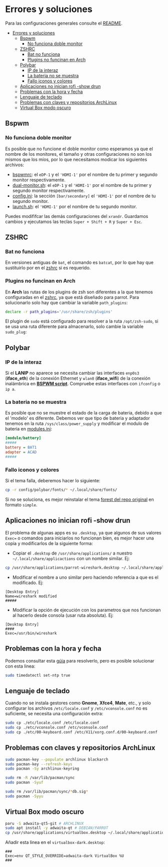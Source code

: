 # Errores y soluciones

Para las configuraciones generales consulte el [README](README.md).

- [Errores y soluciones](#errores-y-soluciones)
  - [Bspwm](#bspwm)
    - [No funciona doble monitor](#no-funciona-doble-monitor)
  - [ZSHRC](#zshrc)
    - [Bat no funciona](#bat-no-funciona)
    - [Plugins no funcinan en Arch](#plugins-no-funcinan-en-arch)
  - [Polybar](#polybar)
    - [IP de la interaz](#ip-de-la-interaz)
    - [La bateria no se muestra](#la-bateria-no-se-muestra)
    - [Fallo iconos y colores](#fallo-iconos-y-colores)
  - [Aplicaciones no inician rofi -show drun](#aplicaciones-no-inician-rofi--show-drun)
  - [Problemas con la hora y fecha](#problemas-con-la-hora-y-fecha)
  - [Lenguaje de teclado](#lenguaje-de-teclado)
  - [Problemas con claves y repositorios ArchLinux](#problemas-con-claves-y-repositorios-archlinux)
  - [Virtual Box modo oscuro](#virtual-box-modo-oscuro)

## Bspwm

### No funciona doble monitor

Es posible que no funcione el doble monitor como esperamos ya que el nombre de los monitores, el tamaño y otras configuraciones no son los mismos que los míos, por lo que necesitamos modicar los siguientes archivos:

- [bspwmrc](config/bspwm/bspwmrc): el `eDP-1` y el `'HDMI-1'` por el nombre de tu primer y segundo monitor respectivamente.
- [dual-monitor.sh](opt/bin/dual-monitor.sh):  el `eDP-1` y el `'HDMI-1'` por el nombre de tu primer y segundo monitor respectivamente.
- [config.ini](config/polybar/forest/config.ini): la sección `[bar/secondary]` el `'HDMI-1'` por el nombre de tu segundo monitor.
- [launch.sh](config/polybar/forest/launch.sh): el `'HDMI-1'` por el nombre de tu segundo monitor.

Puedes modififcar las demás configuraciones del `xrandr`. Guardamos cambios y ejecutamos las teclas `Super + Shift + R` y `Super + Esc`.

## ZSHRC

### Bat no funciona

En versiones antiguas de `bat`, el comando es `batcat`, por lo que hay que sustituirlo por en el [zshrc](home/zshrc) si es requerido.

### Plugins no funcinan en Arch

En **Arch** las rutas de los plugins de zsh son diferentes a la que tenemos configuradas en el [zshrc](home/zshrc), ya que está diseñado para parrot. Para solucionarlo solo hay que cambiar la variable `path_plugins`:

```bash
declare -r path_plugins='/usr/share/zsh/plugins'
```

El plugin de `sudo` está configurado para resolver a la ruta `/opt/zsh-sudo`, si se usa una ruta diferente para almacenarlo, solo cambie la variable `sudo_plug`:

## Polybar

### IP de la interaz

Si el **LANIP** no aparece se necesita cambiar las interfaces `enp0s3` (**iface_eth**) de la conexión Ethernet y `wlan0` (**iface_wifi**) de la conexión inalámbrica en [**BSPWM script**](opt/bin/lan-ip.sh). Compruebe estas interfaces con `ifconfig` o `ip a`.

### La bateria no se muestra

Es posible que no se muestre el estado de la carga de bateria, debido a que el 'modelo' es diferente. Debemos ver que tipo de bateria y adaptador tenemos en la ruta `/sys/class/power_supply` y modificar el modulo de bateria en [modules.ini](config/polybar/forest/modules.ini):

```ini
[module/battery]
#####
battery = BAT1
adapter = ACAD
#####
```

### Fallo iconos y colores

Si el tema falla, deberemos hacer lo siguiente:

```bash
cp -r config/polybar/fonts/* ~/.local/share/fonts/
```

Si no se soluciona, es mejor reinstalar el tema [forest del repo original](https://github.com/adi1090x/polybar-themes) en formato `simple`.

## Aplicaciones no inician rofi -show drun

El problema de algunas apps es su `.desktop`, ya que algunos de sus valores `Exec=` o comandos para iniciarlos no funcionan bien, es mejor hacer una copia y modificarlos de la siguiente forma:

- Copiar el `.desktop` de `/usr/share/applications/` a nuestro `~/.local/share/applicactions` con un nombre similar. Ej:

```bash
cp /usr/share/applications/parrot-wireshark.desktop ~/.local/share/applications/modified-wireshark.desktop
```

- Modificar el nombre a uno similar pero haciendo referencia a que es el modificado. Ej:

```desktop
[Desktop Entry]
Name=wireshark modified
#####
```

- Modificar la opción de ejecución con los parametros que nos funcionan al hacerlo desde consola (usar ruta absoluta). Ej:

```desktop
[Desktop Entry]
####
Exec=/usr/bin/wireshark
```

## Problemas con la hora y fecha

Podemos consultar esta [gúia](https://www.cyberciti.biz/faq/howto-set-date-time-from-linux-command-prompt/) para resolverlo, pero es posible solucionar con esta linea:

```bash
sudo timedatectl set-ntp true
```

## Lenguaje de teclado

Cuando no se instala gestores como **Gnome**, **Xfce4**, **Mate**, etc., y solo configurar los archivos `/etc/locale.conf` y `/etc/vconsole.conf` no es suficiente, se necesita una configuración extra:

```bash
sudo cp ./etc/locale.conf /etc/locale.conf
sudo cp ./etc/vconsole.conf /etc/vconsole.conf
sudo cp ./etc/00-keyboard.conf /etc/X11/xorg.conf.d/00-keyboard.conf
```

## Problemas con claves y repositorios ArchLinux

```bash
sudo pacman-key --populate archlinux blackarch
sudo pacman-key --refresh-keys
sudo pacman -Sy archlinux-keyring

sudo rm -R /var/lib/pacman/sync
sudo pacman -Syuf

sudo rm /var/lib/pacman/sync/*db.sig*
sudo pacman -Syyu
```

## Virtual Box modo oscuro

```bash
paru -S adwaita-qt5-git # ARCHLINUX
sudo apt install -y adwaita-qt # DEBIAN/PARROT
cp /usr/share/applications/virtualbox.desktop ~/.local/share/applications/virtualbox-dark.desktop
```

Añadir esta linea en el `virtualbox-dark.desktop`:

```desktop
###
Exec=env QT_STYLE_OVERRIDE=adwaita-dark VirtualBox %U
###
```
